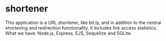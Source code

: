 # shortener
This application is a URL shortener, like bit.ly, and in addition to the central shortening and redirection functionality, it includes link access statistics.  What we have: Node.js, Express, EJS, Sequelize and SQLite.
